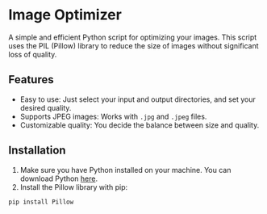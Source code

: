 # Image Optimizer

A simple and efficient Python script for optimizing your images. This script uses the PIL (Pillow) library to reduce the size of images without significant loss of quality.

## Features

- Easy to use: Just select your input and output directories, and set your desired quality.
- Supports JPEG images: Works with `.jpg` and `.jpeg` files.
- Customizable quality: You decide the balance between size and quality.

## Installation

1. Make sure you have Python installed on your machine. You can download Python [here](https://www.python.org/downloads/).
2. Install the Pillow library with pip:

```bash
pip install Pillow
